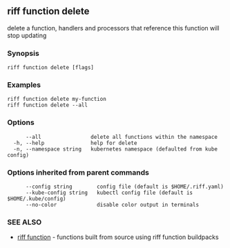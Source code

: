 ## riff function delete

delete a function, handlers and processors that reference this function will stop updating

### Synopsis


<todo>


```
riff function delete [flags]
```

### Examples

```
riff function delete my-function
riff function delete --all 
```

### Options

```
      --all                delete all functions within the namespace
  -h, --help               help for delete
  -n, --namespace string   kubernetes namespace (defaulted from kube config)
```

### Options inherited from parent commands

```
      --config string        config file (default is $HOME/.riff.yaml)
      --kube-config string   kubectl config file (default is $HOME/.kube/config)
      --no-color             disable color output in terminals
```

### SEE ALSO

* [riff function](riff_function.md)	 - functions built from source using riff function buildpacks

